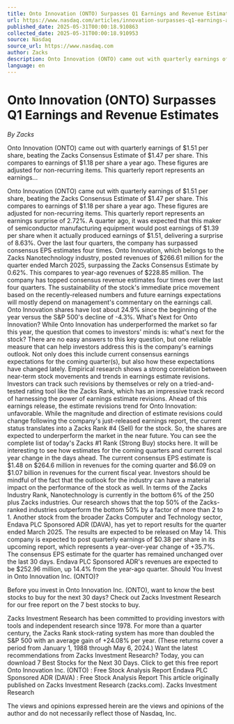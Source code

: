 ```yaml
---
title: Onto Innovation (ONTO) Surpasses Q1 Earnings and Revenue Estimates
url: https://www.nasdaq.com/articles/innovation-surpasses-q1-earnings-and-revenue-estimates-0
published_date: 2025-05-31T00:00:18.910863
collected_date: 2025-05-31T00:00:18.910953
source: Nasdaq
source_url: https://www.nasdaq.com
author: Zacks
description: Onto Innovation (ONTO) came out with quarterly earnings of $1.51 per share, beating the Zacks Consensus Estimate of $1.47 per share. This compares to earnings of $1.18 per share a year ago. These figures are adjusted for non-recurring items. This quarterly report represents an earnings...
language: en
---
```


# Onto Innovation (ONTO) Surpasses Q1 Earnings and Revenue Estimates

*By Zacks*

Onto Innovation (ONTO) came out with quarterly earnings of $1.51 per share, beating the Zacks Consensus Estimate of $1.47 per share. This compares to earnings of $1.18 per share a year ago. These figures are adjusted for non-recurring items. This quarterly report represents an earnings...

Onto Innovation (ONTO) came out with quarterly earnings of $1.51 per share, beating the Zacks Consensus Estimate of $1.47 per share. This compares to earnings of $1.18 per share a year ago. These figures are adjusted for non-recurring items. This quarterly report represents an earnings surprise of 2.72%. A quarter ago, it was expected that this maker of semiconductor manufacturing equipment would post earnings of $1.39 per share when it actually produced earnings of $1.51, delivering a surprise of 8.63%. 
 Over the last four quarters, the company has surpassed consensus EPS estimates four times. Onto Innovation, which belongs to the Zacks Nanotechnology industry, posted revenues of $266.61 million for the quarter ended March 2025, surpassing the Zacks Consensus Estimate by 0.62%. This compares to year-ago revenues of $228.85 million. The company has topped consensus revenue estimates four times over the last four quarters. The sustainability of the stock's immediate price movement based on the recently-released numbers and future earnings expectations will mostly depend on management's commentary on the earnings call. Onto Innovation shares have lost about 24.9% since the beginning of the year versus the S&amp;P 500's decline of -4.3%. What's Next for Onto Innovation? While Onto Innovation has underperformed the market so far this year, the question that comes to investors' minds is: what's next for the stock? 
 There are no easy answers to this key question, but one reliable measure that can help investors address this is the company's earnings outlook. Not only does this include current consensus earnings expectations for the coming quarter(s), but also how these expectations have changed lately. Empirical research shows a strong correlation between near-term stock movements and trends in earnings estimate revisions. Investors can track such revisions by themselves or rely on a tried-and-tested rating tool like the Zacks Rank, which has an impressive track record of harnessing the power of earnings estimate revisions. Ahead of this earnings release, the estimate revisions trend for Onto Innovation: unfavorable. While the magnitude and direction of estimate revisions could change following the company's just-released earnings report, the current status translates into a Zacks Rank #4 (Sell) for the stock. So, the shares are expected to underperform the market in the near future. You can see the complete list of today's Zacks #1 Rank (Strong Buy) stocks here. It will be interesting to see how estimates for the coming quarters and current fiscal year change in the days ahead. The current consensus EPS estimate is $1.48 on $264.6 million in revenues for the coming quarter and $6.09 on $1.07 billion in revenues for the current fiscal year. Investors should be mindful of the fact that the outlook for the industry can have a material impact on the performance of the stock as well. In terms of the Zacks Industry Rank, Nanotechnology is currently in the bottom 6% of the 250 plus Zacks industries. Our research shows that the top 50% of the Zacks-ranked industries outperform the bottom 50% by a factor of more than 2 to 1. 
 Another stock from the broader Zacks Computer and Technology sector, Endava PLC Sponsored ADR (DAVA), has yet to report results for the quarter ended March 2025. The results are expected to be released on May 14. This company is expected to post quarterly earnings of $0.38 per share in its upcoming report, which represents a year-over-year change of +35.7%. The consensus EPS estimate for the quarter has remained unchanged over the last 30 days. Endava PLC Sponsored ADR's revenues are expected to be $252.96 million, up 14.4% from the year-ago quarter. 
 Should You Invest in Onto Innovation Inc. (ONTO)? 
 
 Before you invest in Onto Innovation Inc. (ONTO), want to know the best stocks to buy for the next 30 days? Check out Zacks Investment Research for our free report on the 7 best stocks to buy. 
 
 Zacks Investment Research has been committed to providing investors with tools and independent research since 1978. For more than a quarter century, the Zacks Rank stock-rating system has more than doubled the S&amp;P 500 with an average gain of +24.08% per year. (These returns cover a period from January 1, 1988 through May 6, 2024.) 
 Want the latest recommendations from Zacks Investment Research? Today, you can download 7 Best Stocks for the Next 30 Days. Click to get this free report Onto Innovation Inc. (ONTO) : Free Stock Analysis Report Endava PLC Sponsored ADR (DAVA) : Free Stock Analysis Report This article originally published on Zacks Investment Research (zacks.com). Zacks Investment Research

The views and opinions expressed herein are the views and opinions of the author and do not necessarily reflect those of Nasdaq, Inc.
